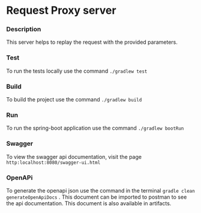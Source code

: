 # Request Proxy server

### Description
This server helps to replay the request with the provided parameters.

### Test
To run the tests locally use the command `./gradlew test`

### Build
To build the project use the command `./gradlew build`

### Run
To run the spring-boot application use the command `./gradlew bootRun`

### Swagger
To view the swagger api documentation, visit the page `http:localhost:8080/swagger-ui.html`

### OpenAPi
To generate the openapi json use the command in the terminal `gradle clean generateOpenApiDocs` .
This document can be imported to postman to see the api documentation. This document is also available in artifacts.
